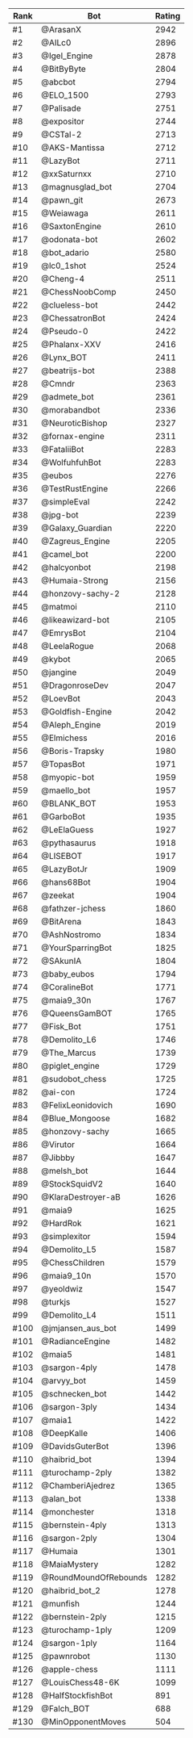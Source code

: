 Rank|Bot|Rating
---|---|---
#1|@ArasanX|2942
#2|@AILc0|2896
#3|@Igel_Engine|2878
#4|@BitByByte|2804
#5|@abcbot|2794
#6|@ELO_1500|2793
#7|@Palisade|2751
#8|@expositor|2744
#9|@CSTal-2|2713
#10|@AKS-Mantissa|2712
#11|@LazyBot|2711
#12|@xxSaturnxx|2710
#13|@magnusglad_bot|2704
#14|@pawn_git|2673
#15|@Weiawaga|2611
#16|@SaxtonEngine|2610
#17|@odonata-bot|2602
#18|@bot_adario|2580
#19|@lc0_1shot|2524
#20|@Cheng-4|2511
#21|@ChessNoobComp|2450
#22|@clueless-bot|2442
#23|@ChessatronBot|2424
#24|@Pseudo-0|2422
#25|@Phalanx-XXV|2416
#26|@Lynx_BOT|2411
#27|@beatrijs-bot|2388
#28|@Cmndr|2363
#29|@admete_bot|2361
#30|@morabandbot|2336
#31|@NeuroticBishop|2327
#32|@fornax-engine|2311
#33|@FataliiBot|2283
#34|@WolfuhfuhBot|2283
#35|@eubos|2276
#36|@TestRustEngine|2266
#37|@simpleEval|2242
#38|@jpg-bot|2239
#39|@Galaxy_Guardian|2220
#40|@Zagreus_Engine|2205
#41|@camel_bot|2200
#42|@halcyonbot|2198
#43|@Humaia-Strong|2156
#44|@honzovy-sachy-2|2128
#45|@matmoi|2110
#46|@likeawizard-bot|2105
#47|@EmrysBot|2104
#48|@LeelaRogue|2068
#49|@kybot|2065
#50|@jangine|2049
#51|@DragonroseDev|2047
#52|@LoevBot|2043
#53|@Goldfish-Engine|2042
#54|@Aleph_Engine|2019
#55|@Elmichess|2016
#56|@Boris-Trapsky|1980
#57|@TopasBot|1971
#58|@myopic-bot|1959
#59|@maello_bot|1957
#60|@BLANK_BOT|1953
#61|@GarboBot|1935
#62|@LeElaGuess|1927
#63|@pythasaurus|1918
#64|@LISEBOT|1917
#65|@LazyBotJr|1909
#66|@hans68Bot|1904
#67|@zeekat|1904
#68|@fathzer-jchess|1860
#69|@BitArena|1843
#70|@AshNostromo|1834
#71|@YourSparringBot|1825
#72|@SAkunIA|1804
#73|@baby_eubos|1794
#74|@CoralineBot|1771
#75|@maia9_30n|1767
#76|@QueensGamBOT|1765
#77|@Fisk_Bot|1751
#78|@Demolito_L6|1746
#79|@The_Marcus|1739
#80|@piglet_engine|1729
#81|@sudobot_chess|1725
#82|@ai-con|1724
#83|@FelixLeonidovich|1690
#84|@Blue_Mongoose|1682
#85|@honzovy-sachy|1665
#86|@Virutor|1664
#87|@Jibbby|1647
#88|@melsh_bot|1644
#89|@StockSquidV2|1640
#90|@KlaraDestroyer-aB|1626
#91|@maia9|1625
#92|@HardRok|1621
#93|@simplexitor|1594
#94|@Demolito_L5|1587
#95|@ChessChildren|1579
#96|@maia9_10n|1570
#97|@yeoldwiz|1547
#98|@turkjs|1527
#99|@Demolito_L4|1511
#100|@jmjansen_aus_bot|1499
#101|@RadianceEngine|1482
#102|@maia5|1481
#103|@sargon-4ply|1478
#104|@arvyy_bot|1459
#105|@schnecken_bot|1442
#106|@sargon-3ply|1434
#107|@maia1|1422
#108|@DeepKalle|1406
#109|@DavidsGuterBot|1396
#110|@haibrid_bot|1394
#111|@turochamp-2ply|1382
#112|@ChamberiAjedrez|1365
#113|@alan_bot|1338
#114|@monchester|1318
#115|@bernstein-4ply|1313
#116|@sargon-2ply|1304
#117|@Humaia|1301
#118|@MaiaMystery|1282
#119|@RoundMoundOfRebounds|1282
#120|@haibrid_bot_2|1278
#121|@munfish|1244
#122|@bernstein-2ply|1215
#123|@turochamp-1ply|1209
#124|@sargon-1ply|1164
#125|@pawnrobot|1130
#126|@apple-chess|1111
#127|@LouisChess48-6K|1099
#128|@HalfStockfishBot|891
#129|@Falch_BOT|688
#130|@MinOpponentMoves|504
